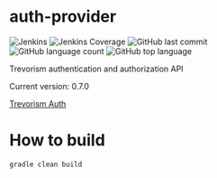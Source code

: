 # auth-provider
![Jenkins](https://img.shields.io/jenkins/build/http/trevorism-build.eastus.cloudapp.azure.com/auth-provider)
![Jenkins Coverage](https://img.shields.io/jenkins/coverage/jacoco/http/trevorism-build.eastus.cloudapp.azure.com/auth-provider)
![GitHub last commit](https://img.shields.io/github/last-commit/trevorism/auth-provider)
![GitHub language count](https://img.shields.io/github/languages/count/trevorism/auth-provider)
![GitHub top language](https://img.shields.io/github/languages/top/trevorism/auth-provider)

Trevorism authentication and authorization API

Current version: 0.7.0

[Trevorism Auth](https://auth.trevorism.com/)

# How to build
`gradle clean build`
